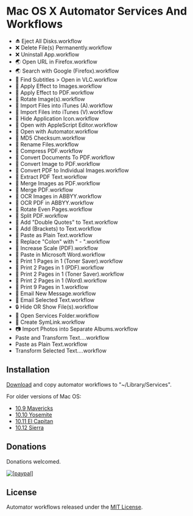 Mac OS X Automator Services And Workflows
================================
* ⏏ Eject All Disks.workflow
* ❌ Delete File(s) Permanently.workflow
* ❌ Uninstall App.workflow
* 🌏 Open URL in Firefox.workflow
* 🌏 Search with Google (Firefox).workflow
* 🎥 Find Subtitles > Open in VLC.workflow
* 🎨 Apply Effect to Images.workflow
* 🎨 Apply Effect to PDF.workflow
* 🎨 Rotate Image(s).workflow
* 🎵 Import Files into iTunes (A).workflow
* 🎵 Import Files into iTunes (V).workflow
* 👾 Hide Application Icon.workflow
* 👾 Open with AppleScript Editor.workflow
* 👾 Open with Automator.workflow
* 📂 MD5 Checksum.workflow
* 📂 Rename Files.workflow
* 📄 Compress PDF.workflow
* 📄 Convert Documents To PDF.workflow
* 📄 Convert Image to PDF.workflow
* 📄 Convert PDF to Individual Images.workflow
* 📄 Extract PDF Text.workflow
* 📄 Merge Images as PDF.workflow
* 📄 Merge PDF.workflow
* 📄 OCR Images in ABBYY.workflow
* 📄 OCR PDF in ABBYY.workflow
* 📄 Rotate Even Pages.workflow
* 📄 Split PDF.workflow
* 📝 Add "Double Quotes" to Text.workflow
* 📝 Add (Brackets) to Text.workflow
* 📝 Paste as Plain Text.workflow
* 📝 Replace "Colon" with " - ".workflow
* 📠 Increase Scale (PDF).workflow
* 📠 Paste in Microsoft Word.workflow
* 📠 Print 1 Pages in 1 (Toner Saver).workflow
* 📠 Print 2 Pages in 1 (PDF).workflow
* 📠 Print 2 Pages in 1 (Toner Saver).workflow
* 📠 Print 2 Pages in 1 (Word).workflow
* 📠 Print 9 Pages in 1.workflow
* 📧 Email New Message.workflow
* 📧 Email Selected Text.workflow
* 🔒 Hide OR Show File(s).workflow
*   Open Services Folder.workflow
* 🔗 Create SymLink.workflow
* 📷 Import Photos into Separate Albums.workflow
* Paste and Transform Text….workflow
* Paste as Plain Text.workflow
* Transform Selected Text….workflow

## Installation

[Download](//github.com/lawrenceting/Automator-Services-and-Workflows/archive/master.zip) and copy automator workflows to "~/Library/Services".

For older versions of Mac OS:
* [10.9 Mavericks](//github.com/lawrenceting/Automator-Services-and-Workflows/archive/10.9-Mavericks.zip)
* [10.10 Yosemite](//github.com/lawrenceting/Automator-Services-and-Workflows/archive/10.10-Yosemite.zip)
* [10.11 El Capitan](//github.com/lawrenceting/Automator-Services-and-Workflows/archive/10.11-El-Capitan.zip)
* [10.12 Sierra](//github.com/lawrenceting/Automator-Services-and-Workflows/archive/10.12-Sierra.zip)


## Donations

Donations welcomed.

<a href="//goo.gl/mwGUgV" target="_blank"><img src="https://www.paypalobjects.com/en_AU/i/btn/btn_donate_LG.gif" alt="[paypal]" /></a>

## License

Automator workflows released under the [MIT License][opensource].

[opensource]: http://www.opensource.org/licenses/MIT
